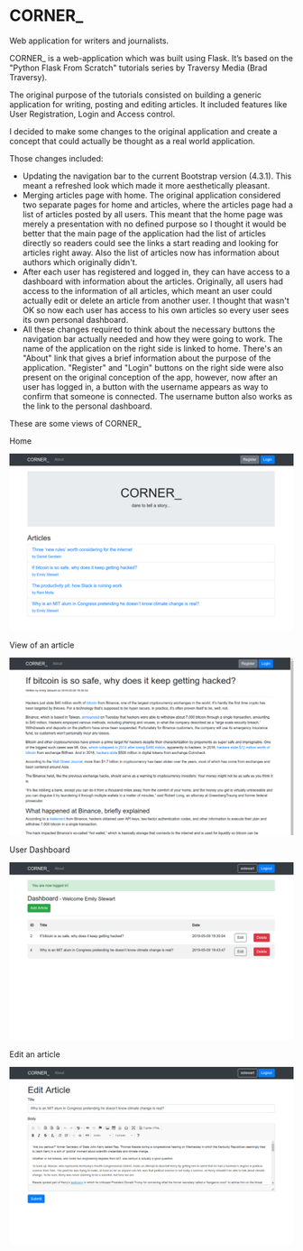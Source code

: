 # CORNER_
Web application for writers and journalists.

CORNER_ is a web-application which was built using Flask. It’s based on the "Python Flask From Scratch" tutorials series by Traversy Media (Brad Traversy).

The original purpose of the tutorials consisted on building a generic application for writing, posting and editing articles.
It included features like User Registration, Login and Access control.

I decided to make some changes to the original application and create a concept that could actually be thought as a real world application. 

Those changes included:
- Updating the navigation bar to the current Bootstrap version (4.3.1). This meant a refreshed look which made it more aesthetically pleasant.
- Merging articles page with home. The original application considered two separate pages for home and articles, where the  articles page had a list of articles posted by all users. This meant that the home page was merely a presentation with no defined purpose so I thought it would be better that the main page of the application had the list of articles directly so readers could see the links a start reading and looking for articles right away. Also the list of articles now has information about authors which originally didn't.
- After each user has registered and logged in, they can have access to a dashboard with information about the articles. Originally, all users had access to the information of all articles, which meant an user could actually edit or delete an article from another user. I thought that wasn't OK so now each user has access to his own articles so every user sees its own personal dashboard.
- All these changes required to think about the necessary buttons the navigation bar actually needed and how they were going to work. The name of the application on the right side is linked to home. There's an "About" link that gives a brief information about the purpose of the application. "Register" and "Login" buttons on the right side were also present on the original conception of the app, however, now after an user has logged in, a button with the username appears as way to confirm that someone is connected. The username button also works as the link to the personal dashboard.

These are some views of CORNER_

Home

<img src="images/Screenshot from 2019-05-09 22-07-05.png">

View of an article

<img src="images/Screenshot from 2019-05-09 22-07-32.png">

User Dashboard

<img src="images/Screenshot from 2019-05-09 22-08-00.png">

Edit an article

<img src="images/Screenshot from 2019-05-09 22-08-39.png">


